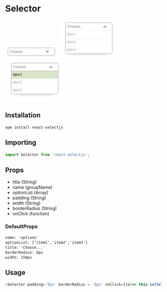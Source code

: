 # Selector


![](example/pic1.JPG)
![](example/pic2.JPG)
![](example/pic3.JPG)


## Installation

```shell
npm install react-selectjs
```
## Importing

```js
import Selector from 'react-selectjs';
```

## Props

<ul>
 <li>title  (String)</li>
 <li>name (groupName)</li>
 <li>optionList (Array)</li>
 <li>padding (String)</li>
 <li>width (String)</li>
 <li>borderRadius (String)</li>
 <li>onClick (function)</li>
</ul>

### DefaultProps

    name: 'options'
	optionList: ['item1','item2','item3']
	title: 'Choose...'
	borderRadius: 6px
	width: 150px
	
## Usage

```js
<Selector padding='5px' borderRadius = '8px' onClick={(e)=> this.setSelectValue(e) } />
```